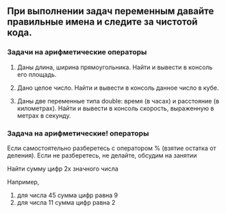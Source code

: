 ## При выполнении задач переменным давайте правильные имена и следите за чистотой кода.

### Задачи на арифметические операторы

1. Даны длина, ширина прямоугольника. Найти и вывести в консоль его площадь.

2. Дано целое число. Найти и вывести в консоль данное число в кубе.

3. Даны две переменные типа double: время (в часах) и расстояние (в километрах). Найти и вывести в консоль скорость, выраженную в метрах в секунду.

### Задача на арифметические! операторы
Если самостоятельно разберетесь с оператором % (взятие остатка от деления). Если не разберетесь, не делайте, обсудим на занятии

Найти сумму цифр 2х значного числа

Например,
1. для числа 45 сумма цифр равна 9
2. для числа 11 сумма цифр равна 2

